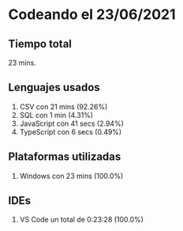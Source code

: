 # Codeando el 23/06/2021

## Tiempo total
23 mins.

## Lenguajes usados
1. CSV con 21 mins (92.26%)
1. SQL con 1 min (4.31%)
1. JavaScript con 41 secs (2.94%)
1. TypeScript con 6 secs (0.49%)

## Plataformas utilizadas
1. Windows con 23 mins (100.0%)

## IDEs
1. VS Code un total de 0:23:28 (100.0%)

